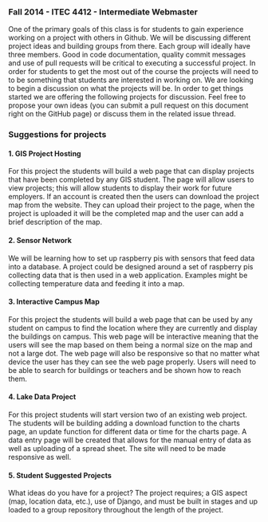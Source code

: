 ### Fall 2014 - ITEC 4412 - Intermediate Webmaster

One of the primary goals of this class is for students to gain experience working on a project with others in Github.  We will be discussing different project ideas and building groups from there.  Each group will ideally have three members.  Good in code documentation, quality commit messages and use of pull requests will be critical to executing a successful project.  In order for students to get the most out of the course the projects will need to to be something that students are interested in working on.  We are looking to begin a discussion on what the projects will be.  In order to get things started we are offering the following projects for discussion.  Feel free to propose your own ideas (you can submit a pull request on this document right on the GitHub page) or discuss them in the related issue thread.

### Suggestions for projects

#### 1. GIS Project Hosting
For this project the students will build a web page that can display projects that have been completed by any GIS student. The page will allow users to view projects; this will allow students to display their work for future employers. If an account is created then the users can download the project map from the website. They can upload their project to the page, when the project is uploaded it will be the completed map and the user can add a brief description of the map. 

#### 2. Sensor Network
We will be learning how to set up raspberry pis with sensors that feed data into a database.  A project could be designed around a set of raspberry pis collecting data that is then used in a web application.  Examples might be collecting temperature data and feeding it into a map.


#### 3. Interactive Campus Map
For this project the students will build a web page that can be used by any student on campus to find the location where they are currently and display the buildings on campus. This web page will be interactive meaning that the users will see the map based on them being a normal size on the map and not a large dot. The web page will also be responsive so that no matter what device the user has they can see the web page properly. Users will need to be able to search for buildings or teachers and be shown how to reach them.

#### 4. Lake Data Project
For this project students will start version two of an existing web project. The students will be building adding a download function to the charts page, an update function for different data or time for the charts page. A data entry page will be created that allows for the manual entry of data as well as uploading of a spread sheet. The site will need to be made responsive as well. 

#### 5. Student Suggested Projects
What ideas do you have for a project? The project requires; a GIS aspect (map, location data, etc.), use of Django, and must be built in stages and up loaded to a group repository throughout the length of the project.

